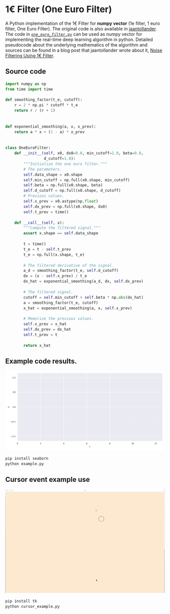# 1€ Filter (One Euro Filter)  
A Python implementation of the 1€ Filter for **numpy vector** (1e filter, 1 euro filter, One Euro Filter). The original code is also available in [jaantollander](https://github.com/jaantollander/OneEuroFilter). 
The code in [`one_euro_filter.py`](./one_euro_filter.py) can be used as numpy vector for implementing the real-time deep learning algorithm in python. 
Detailed pseudocode about the underlying mathematics of the algorithm and sources can be found in a blog post that jaantollander wrote about it, [Noise Filtering Using 1€ Filter](https://jaantollander.com/post/noise-filtering-using-one-euro-filter/).

## Source code
```python 
import numpy as np
from time import time

def smoothing_factor(t_e, cutoff):
    r = 2 * np.pi * cutoff * t_e
    return r / (r + 1)


def exponential_smoothing(a, x, x_prev):
    return a * x + (1 - a) * x_prev


class OneEuroFilter:
    def __init__(self, x0, dx0=0.0, min_cutoff=1.0, beta=0.0,
                 d_cutoff=1.0):
        """Initialize the one euro filter."""
        # The parameters.
        self.data_shape = x0.shape
        self.min_cutoff = np.full(x0.shape, min_cutoff)
        self.beta = np.full(x0.shape, beta)
        self.d_cutoff = np.full(x0.shape, d_cutoff)
        # Previous values.
        self.x_prev = x0.astype(np.float)
        self.dx_prev = np.full(x0.shape, dx0)
        self.t_prev = time()

    def __call__(self, x):
        """Compute the filtered signal."""
        assert x.shape == self.data_shape

        t = time()
        t_e = t - self.t_prev
        t_e = np.full(x.shape, t_e)

        # The filtered derivative of the signal.
        a_d = smoothing_factor(t_e, self.d_cutoff)
        dx = (x - self.x_prev) / t_e
        dx_hat = exponential_smoothing(a_d, dx, self.dx_prev)

        # The filtered signal.
        cutoff = self.min_cutoff + self.beta * np.abs(dx_hat)
        a = smoothing_factor(t_e, cutoff)
        x_hat = exponential_smoothing(a, x, self.x_prev)

        # Memorize the previous values.
        self.x_prev = x_hat
        self.dx_prev = dx_hat
        self.t_prev = t

        return x_hat
```

## Example code results.
![image](./one_euro_filter.gif)

```sh
pip install seaborn
python example.py
```

## Cursor event example use
![image](./euro_cursor.gif)
```sh
pip install tk
python cursor_example.py
```
